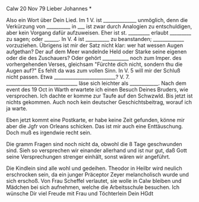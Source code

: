  Calw 20 Nov 79
Lieber Johannes <Frohnmy>*

Also ein Wort über Dein Lied. Im 1 V. ist ______________ unmöglich, denn die Verkürzung von __________ in ___ ist zwar durch Analogien zu entschuldigen, aber kein Vorgang dafür aufzuweisen. Eher ist st. _________ erlaubt _________ zu sagen; oder ______. In V. 4 ist __________ zu beanstanden; _____________ vorzuziehen. Übrigens ist mir der Satz nicht klar: wer hat wessen Augen aufgethan? Der auf dem Meer wandelnde Held oder Starke seine eigenen oder die des Zuschauers? Oder gehört ___________ noch zum Imper. des vorhergehenden Verses, gleichsam "Fürchte dich nicht, sondern thu die Augen auf?" Es fehlt da was zum vollen Sinn. In V. 5 will mir der Schluß nicht passen. Etwa __________________________? V. 7.
______________________________ läse sich leichter als ____________. 
Nach dem event des 19 Oct in Warth erwartete ich einen Besuch Deines Bruders, wie versprochen. Ich dachte er komme zur Taufe auf den Schwzwld. Bis jetzt ist nichts gekommen. Auch noch kein deutscher Geschichtsbeitrag, worauf ich ja warte.

Eben jetzt kommt eine Postkarte, er habe keine Zeit gefunden, könne mir aber die Jgfr von Orleans schicken. Das ist mir auch eine Enttäuschung. Doch muß es irgendwie recht sein.

Die gramm Fragen sind noch nicht da, obwohl die 8 Tage geschwunden sind. Sieh so versprechen wir einander allerhand und ist nur gut, daß Gott seine Versprechungen strenger einhält, sonst wären wir angeführt.

Die Kindlein sind alle wohl und gedeihen. Theodor in Heilbr wird neulich erschrocken sein, da ein junger Präceptor Zeyer melancholisch wurde und sich erschoß. Von Frau Scheffel verlautet, sie wolle in Calw bleiben und Mädchen bei sich aufnehmen, welche die Arbeitsschule besuchen. Ich wünsche Dir viel Freude mit Frau und Töchterlein
 Dein HGdt
